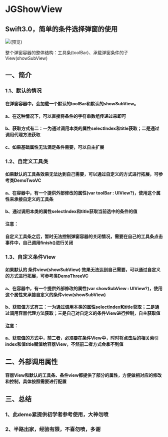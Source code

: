# JGShowView
## Swift3.0，简单的条件选择弹窗的使用
![(预览)](https://github.com/fcgIsPioneer/JGShowView/blob/master/%E9%A2%84%E8%A7%88%E5%9B%BE.gif)

整个弹窗容器的整体结构：工具条(toolBar)、承载弹窗条件的子View(showSubView)

## 一、简介
### 1.1、默认的情况
#### 在弹窗容器中，会加载一个默认的toolBar和默认的showSubView。
#### a、在这种情况下，可以直接将条件的字符串数组传递过来即可
#### b、获取方式有二：一为通过调用本类的属性selectIndex和title获取；二是通过调用代理方法获取
#### c、如果基础属性无法满足条件需要，可以自主扩展

### 1.2、自定义工具类
#### 如果默认的工具条效果无法达到自己需要，可以通过自定义的方式进行拓展，可参考类DemoTwoVC
#### a、在容器中，有一个提供外部修改的属性(var toolBar : UIView?)，使用这个属性来承接自定义的工具条
#### b、通过调用本类的属性selectIndex和title获取当前选中的条件的值

#### 注意：
#### 自定义工具条之后，暂时无法控制弹窗容器的关闭情况，需要在自己的工具条点击事件中，自己调用finish()进行关闭

### 1.3、自定义条件View
#### 如果默认的 条件view(showSubView) 效果无法达到自己需要，可以通过自定义的方式进行拓展，可参考类DemoThreeVC
#### a、在容器中，有一个提供外部修改的属性(var showSubView : UIView?)，使用这个属性来承接自定义的条件view(showSubView)
#### b、获取值方式有三：一为通过调用本类的属性selectIndex和title获取；二是通过调用容器代理方法获取；三是自己对自定义的条件View进行控制，自主获取值

#### 注意：
#### a、获取值的方式中，前二者，必须要在条件View中，时时将点击后的相关索引index和值title赋值给容器View，不然前二者方式会拿不到值

## 二、外部调用属性
#### 容器View和默认的工具条、条件view都提供了部分的属性，方便做相对应的修改和控制，具体按照需要进行配置

## 三、总结
### 1、此demo紧提供初学者参考使用，大神勿喷
### 2、半路出家，经验有限，不喜勿喷，多谢

